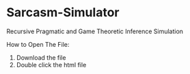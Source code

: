 # Sarcasm-Simulator
Recursive Pragmatic and Game Theoretic Inference Simulation

How to Open The File:

1. Download the file
2. Double click the html file 


